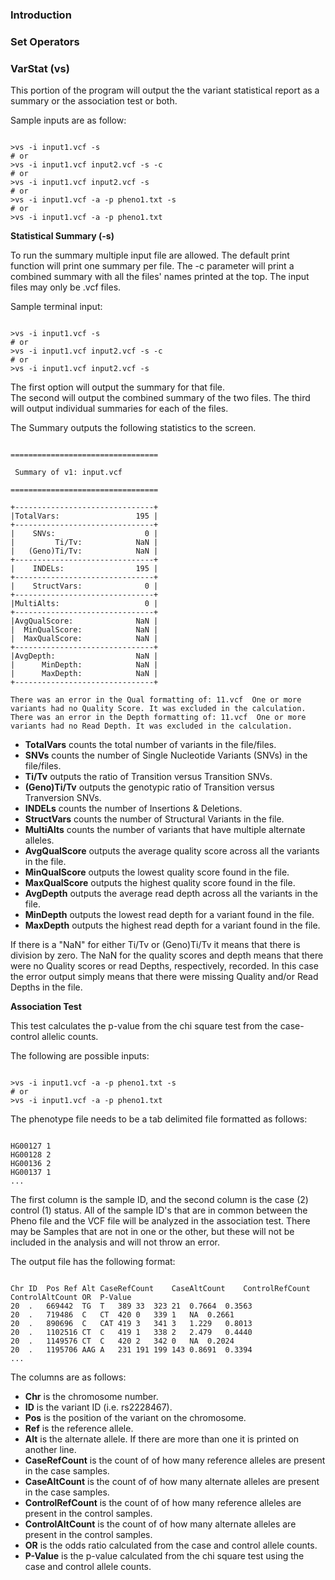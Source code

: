 ### Introduction






### Set Operators





### VarStat (vs)

This portion of the program will output the the variant statistical report as a summary or the association test or both.

Sample inputs are as follow:

<pre><code>
>vs -i input1.vcf -s
# or
>vs -i input1.vcf input2.vcf -s -c
# or
>vs -i input1.vcf input2.vcf -s
# or
>vs -i input1.vcf -a -p pheno1.txt -s
# or
>vs -i input1.vcf -a -p pheno1.txt 
</code></pre>


**Statistical Summary (-s)**

To run the summary multiple input file are allowed. The default print function will print one summary per file.
The -c parameter will print a combined summary with all the files' names printed at the top.  The input files may only
be .vcf files.

Sample terminal input:
<pre><code>
>vs -i input1.vcf -s
# or
>vs -i input1.vcf input2.vcf -s -c
# or
>vs -i input1.vcf input2.vcf -s
</code></pre>

The first option will output the summary for that file.  
The second will output the combined summary of the two files.
The third will output individual summaries for each of the files.

The Summary outputs the following statistics to the screen.
	
<pre><code>
=================================
                              
 Summary of v1: input.vcf         
                              
=================================

+-------------------------------+
|TotalVars:                 195 |
+-------------------------------+
|    SNVs:                    0 |
|         Ti/Tv:            NaN |
|   (Geno)Ti/Tv:            NaN |
+-------------------------------+
|    INDELs:                195 |
+-------------------------------+
|    StructVars:              0 |
+-------------------------------+
|MultiAlts:                   0 |
+-------------------------------+
|AvgQualScore:              NaN |
|  MinQualScore:            NaN |
|  MaxQualScore:            NaN |
+-------------------------------+
|AvgDepth:                  NaN |
|      MinDepth:            NaN |
|      MaxDepth:            NaN |
+-------------------------------+

There was an error in the Qual formatting of: 11.vcf  One or more variants had no Quality Score. It was excluded in the calculation.
There was an error in the Depth formatting of: 11.vcf  One or more variants had no Read Depth. It was excluded in the calculation.
</code></pre>
	
* **TotalVars** counts the total number of variants in the file/files.
* **SNVs** counts the number of Single Nucleotide Variants (SNVs) in the file/files.
* **Ti/Tv** outputs the ratio of Transition versus Transition SNVs. 
* **(Geno)Ti/Tv** outputs the genotypic ratio of Transition versus Tranversion SNVs.
* **INDELs** counts the number of Insertions & Deletions.
* **StructVars** counts the number of Structural Variants in the file.
* **MultiAlts** counts the number of variants that have multiple alternate alleles.
* **AvgQualScore** outputs the average quality score across all the variants in the file.
* **MinQualScore** outputs the lowest quality score found in the file.
* **MaxQualScore** outputs the highest quality score found in the file.
* **AvgDepth** outputs the average read depth across all the variants in the file.
* **MinDepth** outputs the lowest read depth for a variant found in the file.
* **MaxDepth** outputs the highest read depth for a variant found in the file.

If there is a "NaN" for either Ti/Tv or (Geno)Ti/Tv it means that there is division by zero.
The NaN for the quality scores and depth means that there were no Quality scores or read Depths, respectively, recorded. 
	In this case the error output simply means that there were missing Quality and/or Read Depths in the file.
  
**Association Test**

This test calculates the p-value from the chi square test from the case-control allelic counts. 

The following are possible inputs:
<pre><code>
>vs -i input1.vcf -a -p pheno1.txt -s
# or
>vs -i input1.vcf -a -p pheno1.txt 
</code></pre>

The phenotype file needs to be a tab delimited file formatted as follows:
<pre><code>
HG00127	1
HG00128	2
HG00136	2
HG00137	1
...
</code></pre>
The first column is the sample ID, and the second column is the case (2) control (1) status. All of the sample ID's that are in common
between the Pheno file and the VCF file will be analyzed in the association test.  There may be Samples that are not in one or the other, 
but these will not be included in the analysis and will not throw an error.

The output file has the following format:
<pre><code>
Chr	ID	Pos	Ref	Alt	CaseRefCount	CaseAltCount	ControlRefCount	ControlAltCount	OR	P-Value
20	.	669442	TG	T	389	33	323	21	0.7664	0.3563
20	.	719486	C	CT	420	0	339	1	NA	0.2661
20	.	890696	C	CAT	419	3	341	3	1.229	0.8013
20	.	1102516	CT	C	419	1	338	2	2.479	0.4440
20	.	1149576	CT	C	420	2	342	0	NA	0.2024
20	.	1195706	AAG	A	231	191	199	143	0.8691	0.3394
...
</code></pre>

The columns are as follows:
* **Chr** is the chromosome number.
* **ID** is the variant ID (i.e. rs2228467).
* **Pos** is the position of the variant on the chromosome.
* **Ref** is the reference allele.
* **Alt** is the alternate allele. If there are more than one it is printed on another line.
* **CaseRefCount** is the count of of how many reference alleles are present in the case samples.
* **CaseAltCount** is the count of of how many alternate alleles are present in the case samples.
* **ControlRefCount** is the count of of how many reference alleles are present in the control samples.
* **ControlAltCount** is the count of of how many alternate alleles are present in the control samples.
* **OR** is the odds ratio calculated from the case and control allele counts.
* **P-Value** is the p-value calculated from the chi square test using the case and control allele counts.



